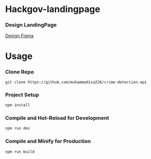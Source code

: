 # Hackgov-landingpage

### Design LandingPage
[Design Figma](#)

# Usage

### Clone Repo
`git clone https://github.com/muhammadisa226/crime-detection-api`

### Project Setup

```sh
npm install
```

### Compile and Hot-Reload for Development

```sh
npm run dev
```

### Compile and Minify for Production

```sh
npm run build
```
